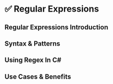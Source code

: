 # ✅ Regular Expressions

## Regular Expressions Introduction

## Syntax & Patterns

## Using Regex In C#

## Use Cases & Benefits